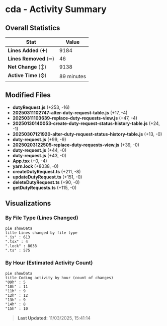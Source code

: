 # cda - Activity Summary 

## Overall Statistics

| Stat                   | Value                                                             |
| ---------------------- | ----------------------------------------------------------------- |
| **Lines Added** (➕)   | 9184                                          |
| **Lines Removed** (➖) | 46                                        |
| **Net Change** (↕)    | 9138                |
| **Active Time** (⌚)   | 89 minutes |


## Modified Files
- **dutyRequest.js** (+253, -16)
- **20250311102747-alter-duty-request-table.js** (+17, -4)
- **20250311103639-replace-duty-requests-view.js** (+47, -4)
- **20250130140053-create-duty-request-status-history-table.js** (+24, -1)
- **20250307121920-alter-duty-request-status-history-table.js** (+13, -0)
- **duty-request.js** (+99, -9)
- **20250203122505-replace-duty-requests-view.js** (+39, -0)
- **duty-request.js** (+44, -0)
- **duty-request.js** (+43, -0)
- **App.tsx** (+0, -4)
- **yarn.lock** (+8038, -0)
- **createDutyRequest.ts** (+211, -8)
- **updateDutyRequest.ts** (+151, -0)
- **deleteDutyRequest.ts** (+90, -0)
- **getDutyRequests.ts** (+115, -0)

## Visualizations

### By File Type (Lines Changed)

```mermaid
pie showData
title Lines changed by file type
".js" : 613
".tsx" : 4
".lock" : 8038
".ts" : 575
```

### By Hour (Estimated Activity Count)

```mermaid
pie showData
title Coding activity by hour (count of changes)
"09h" : 5
"10h" : 11
"11h" : 9
"12h" : 12
"13h" : 9
"14h" : 8
"15h" : 10
```


> **Last Updated:** 11/03/2025, 15:41:14